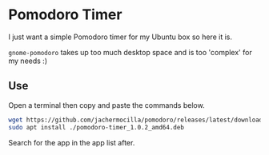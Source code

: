 # Pomodoro Timer

I just want a simple Pomodoro timer for my Ubuntu box so here it is. 

`gnome-pomodoro` takes up too much desktop space and is too 'complex' for my needs :)

## Use
Open a terminal then copy and paste the commands below.  

```bash
wget https://github.com/jachermocilla/pomodoro/releases/latest/download/pomodoro-timer_1.0.2_amd64.deb
sudo apt install ./pomodoro-timer_1.0.2_amd64.deb

```

Search for the app in the app list after.

